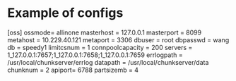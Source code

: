 # Example of configs 

[oss]
ossmode= allinone
masterhost = 127.0.0.1
masterport = 8099
metahost = 10.229.40.121
metaport = 3306
dbuser = root
dbpasswd = wang
db = speedy1
limitcsnum = 1
connpoolcapacity = 200
servers = 1_127.0.0.1:7657;1_127.0.0.1:7658;1_127.0.0.1:7659
errlogpath = /usr/local/chunkserver/errlog
datapath = /usr/local/chunkserver/data
chunknum = 2
apiport= 6788
partsizemb = 4